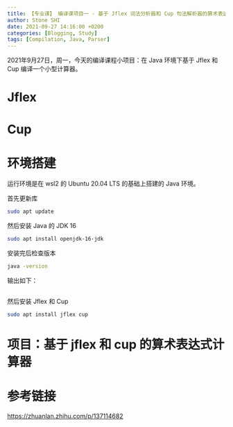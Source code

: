 ```yaml
---
title: 【专业课】 编译课项目一 - 基于 Jflex 词法分析器和 Cup 句法解析器的算术表达式计算器
author: Stone SHI
date: 2021-09-27 14:16:00 +0200
categories: [Blogging, Study]
tags: [Compilation, Java, Parser]
---
```


2021年9月27日，周一，今天的编译课程小项目：在 Java 环境下基于 Jflex 和 Cup 编译一个小型计算器。

# Jflex

# Cup

# 环境搭建

运行环境是在 wsl2 的 Ubuntu 20.04 LTS 的基础上搭建的 Java 环境。

首先更新库

```sh
sudo apt update
```

然后安装 Java 的 JDK 16

```sh
sudo apt install openjdk-16-jdk
```

安装完后检查版本

```sh
java -version
```

输出如下：
```sh
```

然后安装 Jflex 和 Cup

```sh
sudo apt install jflex cup
```

# 项目：基于 jflex 和 cup 的算术表达式计算器

# 参考链接

https://zhuanlan.zhihu.com/p/137114682